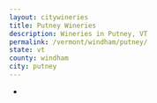 ```yaml
---
layout: citywineries
title: Putney Wineries
description: Wineries in Putney, VT
permalink: /vermont/windham/putney/
state: vt
county: windham
city: putney
---
```

-

